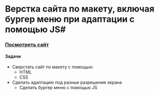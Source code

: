 # Верстка сайта по макету, включая бургер меню при адаптации с помощью JS#

### <a href="https://wcodersv.github.io/MNTNlanding-JS/">Посмотреть сайт</a>

#### Задачи ####
<ul>
  <li>Сверстать сайт по макету с помощью:
    <ul>
      <li>HTML</li>
      <li>CSS</li>
    </ul>
  </li>
  
  <li>Сделать адаптацию под разные разрешения экрана
  <ul>
    <li>Сделать бургер меню с помощью JS</li>
  </ul></li>
</ul>
